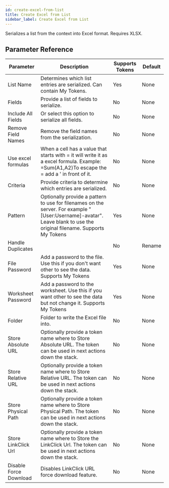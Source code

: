 ```yaml
---
id: create-excel-from-list
title: Create Excel from List
sidebar_label: Create Excel from List
---
```



Serializes a list from the context into Excel format. Requires XLSX.

## Parameter Reference
| Parameter | Description | Supports Tokens | Default |
| -- | -- | -- | -- |
| List Name | Determines which list entries are serialized. Can contain My Tokens. | Yes | None |
| Fields | Provide a list of fields to serialize. | No | None |
| Include All Fields | Or select this option to serialize all fields. | No | None |
| Remove Field Names | Remove the field names from the serialization. | No | None |
| Use excel formulas | When a cell has a value that starts with = it will write it as a excel formula. Example: =Sum(A1,A2)To escape the = add a ' in front of it. | No | None |
| Criteria | Provide criteria to determine which entries are serialized. | No | None |
| Pattern | Optionally provide a pattern to use for filenames on the server. For example &quot;[User:Username]-avatar&quot;. Leave blank to use the original filename. Supports My Tokens  | Yes | None |
| Handle Duplicates |  | No | Rename |
| File Password | Add a password to the file. Use this if you don't want other to see the data. Supports My Tokens  | Yes | None |
| Worksheet Password | Add a password to the worksheet. Use this if you want other to see the data but not change it. Supports My Tokens  | Yes | None |
| Folder | Folder to write the Excel file into. | No | None |
| Store Absolute URL | Optionally provide a token name where to Store Absolute URL. The token can be used in next actions down the stack. | No | None |
| Store Relative URL | Optionally provide a token name where to Store Relative URL. The token can be used in next actions down the stack. | No | None |
| Store Physical Path | Optionally provide a token name where to Store Physical Path. The token can be used in next actions down the stack. | No | None |
| Store LinkClick Url | Optionally provide a token name where to Store the LinkClick Url. The token can be used in next actions down the stack. | No | None |
| Disable Force Download | Disables LinkClick URL force download feature. | No | None |
